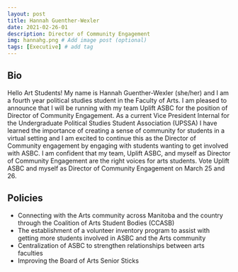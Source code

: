 ```yaml
---
layout: post
title: Hannah Guenther-Wexler
date: 2021-02-26-01
description: Director of Community Engagement
img: hannahg.png # Add image post (optional)
tags: [Executive] # add tag
---
```

## Bio

Hello Art Students! My name is Hannah Guenther-Wexler (she/her) and I am a fourth year political studies student in the Faculty of Arts. I am pleased to announce that I will be running with my team Uplift ASBC for the position of Director of Community Engagement. 
As a current Vice President Internal for the Undergraduate Political Studies Student Association (UPSSA) I have learned the importance of creating a sense of community for students in a virtual setting and I am excited to continue this as the Director of Community engagement by engaging with students wanting to get involved with ASBC. 
I am confident that my team, Uplift ASBC, and myself as Director of Community Engagement are the right voices for arts students. Vote Uplift ASBC and myself as Director of Community Engagement on March 25 and 26.

## Policies

- Connecting with the Arts community across Manitoba and the country through the Coalition of Arts Student Bodies (CCASB) 
- The establishment of a volunteer inventory program to assist with getting more students involved in ASBC and the Arts community 
- Centralization of ASBC to strengthen relationships between arts faculties  
- Improving the Board of Arts Senior Sticks